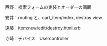 西野：検索フォームの実装とオーダーの画面


安井：routing と、cart_item/index, destroy view



遠藤：item:new/edit/destroy.html.erb





寺崎：デバイス　Usercontroller
